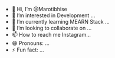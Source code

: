 - 👋 Hi, I’m @Marotibhise
- 👀 I’m interested in Development ...
- 🌱 I’m currently learning MEARN Stack ...
- 💞️ I’m looking to collaborate on ...
- 📫 How to reach me <a>Instagram</a>...
- 😄 Pronouns: ...
- ⚡ Fun fact: ...

<!---
Marotibhise/Marotibhise is a ✨ special ✨ repository because its `README.md` (this file) appears on your GitHub profile.
You can click the Preview link to take a look at your changes.
--->
